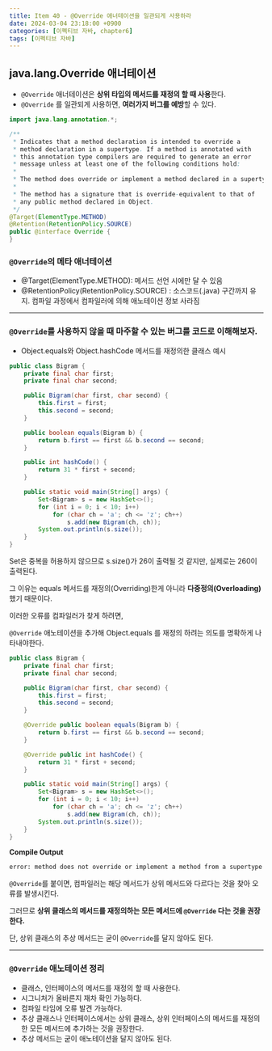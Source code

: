 ```yaml
---
title: Item 40 - @Override 애너테이션을 일관되게 사용하라
date: 2024-03-04 23:18:00 +0900
categories: [이펙티브 자바, chapter6]
tags: [이펙티브 자바]
---
```


## java.lang.Override 애너테이션

- `@Override` 애너테이션은 **상위 타입의 메서드를 재정의 할 때 사용**한다.
- `@Override` 를 일관되게 사용하면, **여러가지 버그를 예방**할 수 있다.

```java
import java.lang.annotation.*;

/**
 * Indicates that a method declaration is intended to override a
 * method declaration in a supertype. If a method is annotated with
 * this annotation type compilers are required to generate an error
 * message unless at least one of the following conditions hold:
 *
 * The method does override or implement a method declared in a supertype.
 * 
 * The method has a signature that is override-equivalent to that of
 * any public method declared in Object.
 */
@Target(ElementType.METHOD)
@Retention(RetentionPolicy.SOURCE)
public @interface Override {
}
```

### `@Override`의 메타 애너테이션

- @Target(ElementType.METHOD): 메서드 선언 시에만 달 수 있음
- @RetentionPolicy(RetentionPolicy.SOURCE) : 소스코드(.java) 구간까지 유지. 컴파일 과정에서 컴파일러에 의해 애노테이션 정보 사라짐

---
### `@Override`를 사용하지 않을 때 마주할 수 있는 버그를 코드로 이해해보자.


- Object.equals와 Object.hashCode 메서드를 재정의한 클래스 예시

```java
public class Bigram {
    private final char first;
    private final char second;

    public Bigram(char first, char second) {
        this.first = first;
        this.second = second;
    }

    public boolean equals(Bigram b) {
        return b.first == first && b.second == second;
    }

    public int hashCode() {
        return 31 * first + second;
    }

    public static void main(String[] args) {
        Set<Bigram> s = new HashSet<>();
        for (int i = 0; i < 10; i++)
            for (char ch = 'a'; ch <= 'z'; ch++)
                s.add(new Bigram(ch, ch));
        System.out.println(s.size());
    }
}
```

Set은 중복을 허용하지 않으므로 s.size()가 26이 출력될 것 같지만, 실제로는 260이 출력된다.

그 이유는 equals 메서드를 재정의(Overriding)한게 아니라 **다중정의(Overloading)** 했기 때문이다.

이러한 오류를 컴파일러가 찾게 하려면,

`@Override` 애노테이션을 추가해 Object.equals 를 재정의 하려는 의도를 명확하게 나타내야한다.

```java
public class Bigram {
    private final char first;
    private final char second;

    public Bigram(char first, char second) {
        this.first = first;
        this.second = second;
    }

    @Override public boolean equals(Bigram b) {
        return b.first == first && b.second == second;
    }

    @Override public int hashCode() {
        return 31 * first + second;
    }

    public static void main(String[] args) {
        Set<Bigram> s = new HashSet<>();
        for (int i = 0; i < 10; i++)
            for (char ch = 'a'; ch <= 'z'; ch++)
                s.add(new Bigram(ch, ch));
        System.out.println(s.size());
    }
}
```

**Compile Output**

```bash
error: method does not override or implement a method from a supertype
```

`@Override`를 붙이면, 컴파일러는 해당 메서드가 상위 메서드와 다르다는 것을 찾아 오류를 발생시킨다. 

그러므로 **상위 클래스의 메서드를 재정의하는 모든 메서드에 `@Override` 다는 것을 권장한다.** 

단, 상위 클래스의 추상 메서드는 굳이 `@Override`를 달지 않아도 된다.

---
### `@Override` 애노테이션 정리

- 클래스, 인터페이스의 메서드를 재정의 할 때 사용한다.
- 시그니처가 올바른지 재차 확인 가능하다.
- 컴파일 타임에 오류 발견 가능하다.
- 추상 클래스나 인터페이스에서는 상위 클래스, 상위 인터페이스의 메서드를 재정의한 모든 메서드에 추가하는 것을 권장한다.
- 추상 메서드는 굳이 애노테이션을 달지 않아도 된다.
